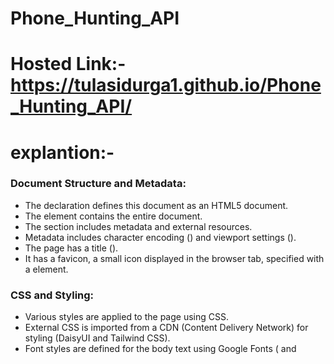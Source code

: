 # Phone_Hunting_API
# Hosted Link:-https://tulasidurga1.github.io/Phone_Hunting_API/
# explantion:-
### Document Structure and Metadata:

- The <!DOCTYPE html> declaration defines this document as an HTML5 document.
- The <html> element contains the entire document.
- The <head> section includes metadata and external resources.
- Metadata includes character encoding (<meta charset="UTF-8">) and viewport settings (<meta name="viewport" content="width=device-width, initial-scale=1.0">).
- The page has a title (<title>Phone Hunting API</title>).
- It has a favicon, a small icon displayed in the browser tab, specified with a <link> element.
### CSS and Styling:

- Various styles are applied to the page using CSS.
- External CSS is imported from a CDN (Content Delivery Network) for styling (DaisyUI and Tailwind CSS).
- Font styles are defined for the body text using Google Fonts (<link> and <style>).
- Custom styles are defined within a <style> block for elements with the class .body.
### Page Layout:

- The <body> element contains the main content of the page.
- There is a navigation bar at the top (<nav>), which includes a logo ("Hot Gadgets") and a "Sign Up" button.
- A header section follows the navigation bar, which displays information about the Apple iPhone 13 Pro Max and a "Buy Now" button.
- There are images of phones displayed in a grid within a <section>.
- A search input field and a "Search" button are provided for searching for phones.
### JavaScript:

- JavaScript functionality is included at the end of the document in the <script> tag, linking to an index.js file.
- It defines functions like searchHandler, loading, loadPhone, displayPhones, showBtn, and showDetailsHandler for dynamic behavior.
- These functions are used to handle user interactions, load phone data from an API, and display phone details in a modal.
### Phone Data Display:

- Phone data is fetched from an API (https://openapi.programming-hero.com/api/phones) and displayed in the section with the id="phone-container".
- Each phone is displayed as a card with an image, phone name, and a "Show Details" button.
- A loading spinner is displayed while data is being fetched.
- There's a "Show All" button (<button id="showALLBtn">Show All</button>) that presumably shows all the phones when clicked.
### Modals:

- The page uses a modal (<dialog id="my_modal">) to display detailed phone information when the "Show Details" button is clicked.
- The modal contains various elements for displaying details such as the phone's image, name, brand, specifications, and release date.
### Footer:

- The footer contains links to various sections and pages related to the website, such as "Product," "Browse jobs," "Company," etc.
- It also includes social media icons as links.
### External Resources:

- The page references external resources, including images and CSS libraries, using <link> and <script> tags.
- It fetches data from an external API for displaying phone information.
- The JavaScript code appears to be responsible for handling user interactions, fetching data from the API, and dynamically updating the page content. The page seems to be a front-end interface for browsing and searching for phone gadgets.
